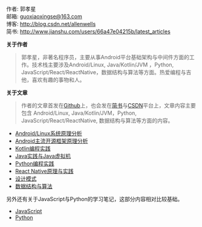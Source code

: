 作者: 郭孝星  
邮箱: guoxiaoxingse@163.com  
博客: http://blog.csdn.net/allenwells   
简书: http://www.jianshu.com/users/66a47e04215b/latest_articles  

**关于作者**

>郭孝星，非著名程序员，主要从事Android平台基础架构与中间件方面的工作。技术栈主要涉及Android/Linux, Java/Kotlin/JVM
，Python, JavaScript/React/ReactNative，数据结构与算法等方面。热爱编程与吉他，喜欢有趣的事物和人。

**关于文章**

>作者的文章首发在[Github](https://github.com/guoxiaoxing)上，也会发在[简书](http://www.jianshu.com/users/66a47e04215b/latest_articles)与[CSDN](http://blog.csdn.net/allenwells)平台上，文章内容主要包含
Android/Linux, Java/Kotlin/JVM，Python, JavaScript/React/ReactNative, 数据结构与算法等方面的内容。

- [Android/Linux系统原理分析](https://github.com/guoxiaoxing/android-open-source-project-analysi/blob/master/README.md)
- [Android主流开源框架原理分析](https://github.com/guoxiaoxing/android-open-framwork-analysis/blob/master/README.md)
- [Kotlin编程实践](https://github.com/guoxiaoxing/kotlin/blob/master/README.md)
- [Java实践与Java虚拟机](https://github.com/guoxiaoxing?tab=repositories/blob/master/README.md)
- [Python编程实践](https://github.com/guoxiaoxing/python/blob/master/README.md)
- [React Native原理与实践](https://github.com/guoxiaoxing/react-native/blob/master/README.md)
- [设计模式](https://github.com/guoxiaoxing/android-open-source-project-analysis/blob/master/README.md)
- [数据结构与算法](https://github.com/guoxiaoxing?tab=repositories/blob/master/README.md)


另外还有关于JavaScript与Python的学习笔记，这部分内容相对比较基础。

- [JavaScript](https://github.com/guoxiaoxing/web-front-end-learning-route/blob/master/README.md)
- [Python](https://github.com/guoxiaoxing/python/blob/master/README.md)
